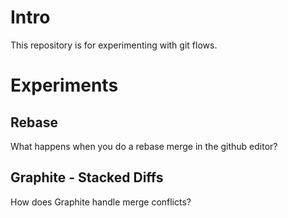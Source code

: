 
# Intro
This repository is for experimenting with git flows.

# Experiments
## Rebase
What happens when you do a rebase merge in the github editor?

## Graphite - Stacked Diffs
How does Graphite handle merge conflicts?